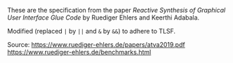 These are the specification from the paper
_Reactive Synthesis of Graphical User Interface Glue Code_
by Ruediger Ehlers and Keerthi Adabala.

Modified (replaced `|` by `||` and `&` by `&&`) to adhere to TLSF.


Source:
https://www.ruediger-ehlers.de/papers/atva2019.pdf
https://www.ruediger-ehlers.de/benchmarks.html

